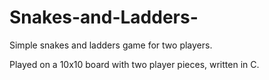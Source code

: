 # Snakes-and-Ladders-
Simple snakes and ladders game for two players.

Played on a 10x10 board with two player pieces, written in C.
